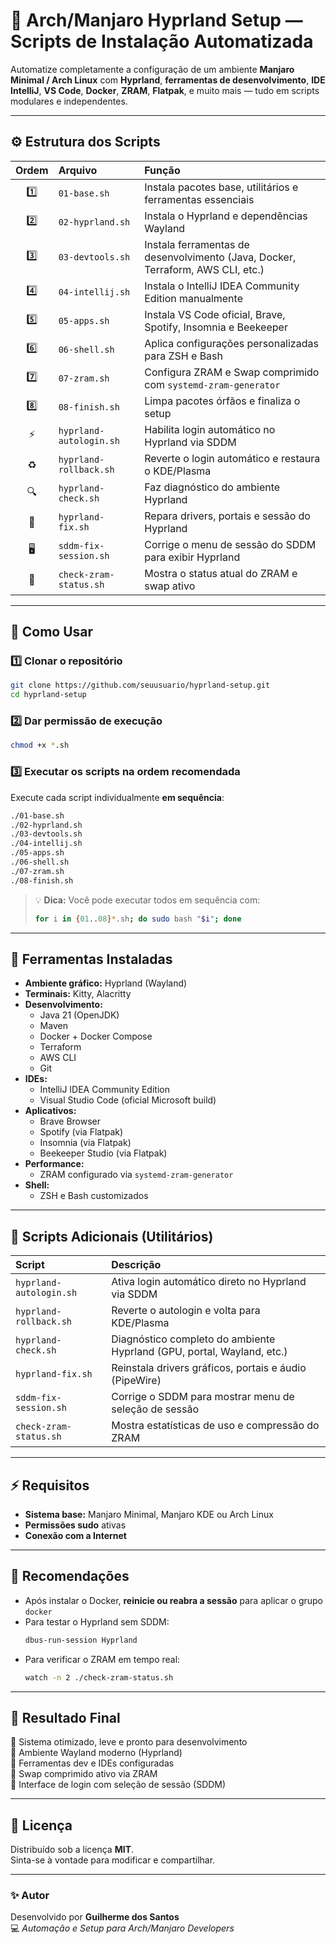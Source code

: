 # 🧩 Arch/Manjaro Hyprland Setup — Scripts de Instalação Automatizada

Automatize completamente a configuração de um ambiente **Manjaro Minimal / Arch Linux** com **Hyprland**, **ferramentas de desenvolvimento**, **IDE IntelliJ**, **VS Code**, **Docker**, **ZRAM**, **Flatpak**, e muito mais — tudo em scripts modulares e independentes.

---

## ⚙️ Estrutura dos Scripts

| Ordem | Arquivo | Função |
|:--:|:--|:--|
| 1️⃣ | `01-base.sh` | Instala pacotes base, utilitários e ferramentas essenciais |
| 2️⃣ | `02-hyprland.sh` | Instala o Hyprland e dependências Wayland |
| 3️⃣ | `03-devtools.sh` | Instala ferramentas de desenvolvimento (Java, Docker, Terraform, AWS CLI, etc.) |
| 4️⃣ | `04-intellij.sh` | Instala o IntelliJ IDEA Community Edition manualmente |
| 5️⃣ | `05-apps.sh` | Instala VS Code oficial, Brave, Spotify, Insomnia e Beekeeper |
| 6️⃣ | `06-shell.sh` | Aplica configurações personalizadas para ZSH e Bash |
| 7️⃣ | `07-zram.sh` | Configura ZRAM e Swap comprimido com `systemd-zram-generator` |
| 8️⃣ | `08-finish.sh` | Limpa pacotes órfãos e finaliza o setup |
| ⚡ | `hyprland-autologin.sh` | Habilita login automático no Hyprland via SDDM |
| ♻️ | `hyprland-rollback.sh` | Reverte o login automático e restaura o KDE/Plasma |
| 🔍 | `hyprland-check.sh` | Faz diagnóstico do ambiente Hyprland |
| 🧰 | `hyprland-fix.sh` | Repara drivers, portais e sessão do Hyprland |
| 🖥️ | `sddm-fix-session.sh` | Corrige o menu de sessão do SDDM para exibir Hyprland |
| 💾 | `check-zram-status.sh` | Mostra o status atual do ZRAM e swap ativo |

---

## 🚀 Como Usar

### 1️⃣ Clonar o repositório
```bash
git clone https://github.com/seuusuario/hyprland-setup.git
cd hyprland-setup
```
### 2️⃣ Dar permissão de execução
```bash
chmod +x *.sh
```

### 3️⃣ Executar os scripts na ordem recomendada
Execute cada script individualmente **em sequência**:

```bash
./01-base.sh
./02-hyprland.sh
./03-devtools.sh
./04-intellij.sh
./05-apps.sh
./06-shell.sh
./07-zram.sh
./08-finish.sh
```

> 💡 **Dica:** Você pode executar todos em sequência com:
> ```bash
> for i in {01..08}*.sh; do sudo bash "$i"; done
> ```

---

## 🧰 Ferramentas Instaladas

- **Ambiente gráfico:** Hyprland (Wayland)
- **Terminais:** Kitty, Alacritty
- **Desenvolvimento:**
  - Java 21 (OpenJDK)
  - Maven
  - Docker + Docker Compose
  - Terraform
  - AWS CLI
  - Git
- **IDEs:**
  - IntelliJ IDEA Community Edition
  - Visual Studio Code (oficial Microsoft build)
- **Aplicativos:**
  - Brave Browser
  - Spotify (via Flatpak)
  - Insomnia (via Flatpak)
  - Beekeeper Studio (via Flatpak)
- **Performance:**
  - ZRAM configurado via `systemd-zram-generator`
- **Shell:**
  - ZSH e Bash customizados

---

## 🧩 Scripts Adicionais (Utilitários)

| Script | Descrição |
|:--|:--|
| `hyprland-autologin.sh` | Ativa login automático direto no Hyprland via SDDM |
| `hyprland-rollback.sh` | Reverte o autologin e volta para KDE/Plasma |
| `hyprland-check.sh` | Diagnóstico completo do ambiente Hyprland (GPU, portal, Wayland, etc.) |
| `hyprland-fix.sh` | Reinstala drivers gráficos, portais e áudio (PipeWire) |
| `sddm-fix-session.sh` | Corrige o SDDM para mostrar menu de seleção de sessão |
| `check-zram-status.sh` | Mostra estatísticas de uso e compressão do ZRAM |

---

## ⚡ Requisitos

- **Sistema base:** Manjaro Minimal, Manjaro KDE ou Arch Linux  
- **Permissões sudo** ativas  
- **Conexão com a Internet**

---

## 🧠 Recomendações

- Após instalar o Docker, **reinicie ou reabra a sessão** para aplicar o grupo `docker`
- Para testar o Hyprland sem SDDM:
  ```bash
  dbus-run-session Hyprland
  ```
- Para verificar o ZRAM em tempo real:
  ```bash
  watch -n 2 ./check-zram-status.sh
  ```

---

## 🎉 Resultado Final

🔹 Sistema otimizado, leve e pronto para desenvolvimento  
🔹 Ambiente Wayland moderno (Hyprland)  
🔹 Ferramentas dev e IDEs configuradas  
🔹 Swap comprimido ativo via ZRAM  
🔹 Interface de login com seleção de sessão (SDDM)

---

## 🧾 Licença

Distribuído sob a licença **MIT**.  
Sinta-se à vontade para modificar e compartilhar.

---

### ✨ Autor
Desenvolvido por **Guilherme dos Santos**  
💻 *Automação e Setup para Arch/Manjaro Developers*
